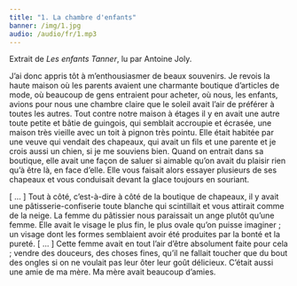 ```yaml
---
title: "1. La chambre d'enfants"
banner: /img/1.jpg
audio: /audio/fr/1.mp3
---
```


Extrait de *Les enfants Tanner*, lu par Antoine Joly.

J’ai donc appris tôt à m’enthousiasmer de beaux souvenirs.
Je revois la haute maison où les parents avaient une charmante
boutique d’articles de mode, où beaucoup de gens entraient
pour acheter, où nous, les enfants, avions pour nous une chambre
claire que le soleil avait l’air de préférer à toutes les autres.
Tout contre notre maison à étages il y en avait une autre toute
petite et bâtie de guingois, qui semblait accroupie et écrasée,
une maison très vieille avec un toit à pignon très pointu. Elle
était habitée par une veuve qui vendait des chapeaux, qui avait
un fils et une parente et je crois aussi un chien, si je me souviens
bien. Quand on entrait dans sa boutique, elle avait une
façon de saluer si aimable qu’on avait du plaisir rien qu’à être
là, en face d’elle. Elle vous faisait alors essayer plusieurs de ses
chapeaux et vous conduisait devant la glace toujours en souriant.

[ … ] Tout à côté, c’est-à-dire à côté de la boutique de chapeaux,
il y avait une pâtisserie-confiserie toute blanche qui scintillait
et vous attirait comme de la neige. La femme du pâtissier nous
paraissait un ange plutôt qu’une femme. Elle avait le visage le
plus fin, le plus ovale qu’on puisse imaginer ; un visage dont
les formes semblaient avoir été produites par la bonté et la
pureté. [ … ] Cette femme avait en tout l’air d’être absolument
faite pour cela ; vendre des douceurs, des choses fines, qu’il ne
fallait toucher que du bout des ongles si on ne voulait pas leur
ôter leur goût délicieux. C’était aussi une amie de ma mère. Ma
mère avait beaucoup d’amies.